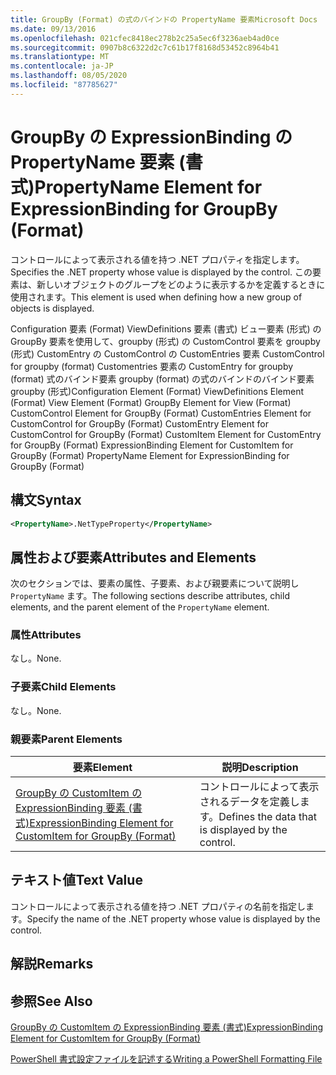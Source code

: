 ```yaml
---
title: GroupBy (Format) の式のバインドの PropertyName 要素Microsoft Docs
ms.date: 09/13/2016
ms.openlocfilehash: 021cfec8418ec278b2c25a5ec6f3236aeb4ad0ce
ms.sourcegitcommit: 0907b8c6322d2c7c61b17f8168d53452c8964b41
ms.translationtype: MT
ms.contentlocale: ja-JP
ms.lasthandoff: 08/05/2020
ms.locfileid: "87785627"
---
```

# <a name="propertyname-element-for-expressionbinding-for-groupby-format"></a><span data-ttu-id="f68d6-102">GroupBy の ExpressionBinding の PropertyName 要素 (書式)</span><span class="sxs-lookup"><span data-stu-id="f68d6-102">PropertyName Element for ExpressionBinding for GroupBy (Format)</span></span>

<span data-ttu-id="f68d6-103">コントロールによって表示される値を持つ .NET プロパティを指定します。</span><span class="sxs-lookup"><span data-stu-id="f68d6-103">Specifies the .NET property whose value is displayed by the control.</span></span> <span data-ttu-id="f68d6-104">この要素は、新しいオブジェクトのグループをどのように表示するかを定義するときに使用されます。</span><span class="sxs-lookup"><span data-stu-id="f68d6-104">This element is used when defining how a new group of objects is displayed.</span></span>

<span data-ttu-id="f68d6-105">Configuration 要素 (Format) ViewDefinitions 要素 (書式) ビュー要素 (形式) の GroupBy 要素を使用して、groupby (形式) の CustomControl 要素を groupby (形式) CustomEntry の CustomControl の CustomEntries 要素 CustomControl for groupby (format) Customentries 要素の CustomEntry for groupby (format) 式のバインド要素 groupby (format) の式のバインドのバインド要素 groupby (形式)</span><span class="sxs-lookup"><span data-stu-id="f68d6-105">Configuration Element (Format) ViewDefinitions Element (Format) View Element (Format) GroupBy Element for View (Format) CustomControl Element for GroupBy (Format) CustomEntries Element for CustomControl for GroupBy (Format) CustomEntry Element for CustomControl for GroupBy (Format) CustomItem Element for CustomEntry for GroupBy (Format) ExpressionBinding Element for CustomItem for GroupBy (Format) PropertyName Element for ExpressionBinding for GroupBy (Format)</span></span>

## <a name="syntax"></a><span data-ttu-id="f68d6-106">構文</span><span class="sxs-lookup"><span data-stu-id="f68d6-106">Syntax</span></span>

```xml
<PropertyName>.NetTypeProperty</PropertyName>
```

## <a name="attributes-and-elements"></a><span data-ttu-id="f68d6-107">属性および要素</span><span class="sxs-lookup"><span data-stu-id="f68d6-107">Attributes and Elements</span></span>

<span data-ttu-id="f68d6-108">次のセクションでは、要素の属性、子要素、および親要素について説明し `PropertyName` ます。</span><span class="sxs-lookup"><span data-stu-id="f68d6-108">The following sections describe attributes, child elements, and the parent element of the `PropertyName` element.</span></span>

### <a name="attributes"></a><span data-ttu-id="f68d6-109">属性</span><span class="sxs-lookup"><span data-stu-id="f68d6-109">Attributes</span></span>

<span data-ttu-id="f68d6-110">なし。</span><span class="sxs-lookup"><span data-stu-id="f68d6-110">None.</span></span>

### <a name="child-elements"></a><span data-ttu-id="f68d6-111">子要素</span><span class="sxs-lookup"><span data-stu-id="f68d6-111">Child Elements</span></span>

<span data-ttu-id="f68d6-112">なし。</span><span class="sxs-lookup"><span data-stu-id="f68d6-112">None.</span></span>

### <a name="parent-elements"></a><span data-ttu-id="f68d6-113">親要素</span><span class="sxs-lookup"><span data-stu-id="f68d6-113">Parent Elements</span></span>

|<span data-ttu-id="f68d6-114">要素</span><span class="sxs-lookup"><span data-stu-id="f68d6-114">Element</span></span>|<span data-ttu-id="f68d6-115">説明</span><span class="sxs-lookup"><span data-stu-id="f68d6-115">Description</span></span>|
|-------------|-----------------|
|[<span data-ttu-id="f68d6-116">GroupBy の CustomItem の ExpressionBinding 要素 (書式)</span><span class="sxs-lookup"><span data-stu-id="f68d6-116">ExpressionBinding Element for CustomItem for GroupBy (Format)</span></span>](./expressionbinding-element-for-customitem-for-groupby-format.md)|<span data-ttu-id="f68d6-117">コントロールによって表示されるデータを定義します。</span><span class="sxs-lookup"><span data-stu-id="f68d6-117">Defines the data that is displayed by the control.</span></span>|

## <a name="text-value"></a><span data-ttu-id="f68d6-118">テキスト値</span><span class="sxs-lookup"><span data-stu-id="f68d6-118">Text Value</span></span>

<span data-ttu-id="f68d6-119">コントロールによって表示される値を持つ .NET プロパティの名前を指定します。</span><span class="sxs-lookup"><span data-stu-id="f68d6-119">Specify the name of the .NET property whose value is displayed by the control.</span></span>

## <a name="remarks"></a><span data-ttu-id="f68d6-120">解説</span><span class="sxs-lookup"><span data-stu-id="f68d6-120">Remarks</span></span>

## <a name="see-also"></a><span data-ttu-id="f68d6-121">参照</span><span class="sxs-lookup"><span data-stu-id="f68d6-121">See Also</span></span>

[<span data-ttu-id="f68d6-122">GroupBy の CustomItem の ExpressionBinding 要素 (書式)</span><span class="sxs-lookup"><span data-stu-id="f68d6-122">ExpressionBinding Element for CustomItem for GroupBy (Format)</span></span>](./expressionbinding-element-for-customitem-for-groupby-format.md)

[<span data-ttu-id="f68d6-123">PowerShell 書式設定ファイルを記述する</span><span class="sxs-lookup"><span data-stu-id="f68d6-123">Writing a PowerShell Formatting File</span></span>](./writing-a-powershell-formatting-file.md)
